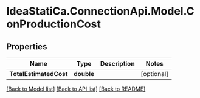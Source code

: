 # IdeaStatiCa.ConnectionApi.Model.ConProductionCost

## Properties

Name | Type | Description | Notes
------------ | ------------- | ------------- | -------------
**TotalEstimatedCost** | **double** |  | [optional] 

[[Back to Model list]](../README.md#documentation-for-models) [[Back to API list]](../README.md#documentation-for-api-endpoints) [[Back to README]](../README.md)

